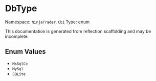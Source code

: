 # DbType

Namespace: `NinjaTrader.Cbi`
Type: enum

This documentation is generated from reflection scaffolding and may be incomplete.

## Enum Values
- `MsSqlCe`
- `MySql`
- `SQLite`
